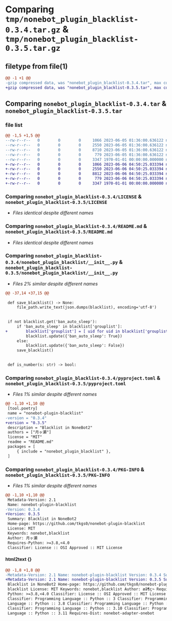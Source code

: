 # Comparing `tmp/nonebot_plugin_blacklist-0.3.4.tar.gz` & `tmp/nonebot_plugin_blacklist-0.3.5.tar.gz`

## filetype from file(1)

```diff
@@ -1 +1 @@
-gzip compressed data, was "nonebot_plugin_blacklist-0.3.4.tar", max compression
+gzip compressed data, was "nonebot_plugin_blacklist-0.3.5.tar", max compression
```

## Comparing `nonebot_plugin_blacklist-0.3.4.tar` & `nonebot_plugin_blacklist-0.3.5.tar`

### file list

```diff
@@ -1,5 +1,5 @@
--rw-r--r--   0        0        0     1066 2023-06-05 01:36:00.636122 nonebot_plugin_blacklist-0.3.4/LICENSE
--rw-r--r--   0        0        0     2550 2023-06-05 01:36:00.636122 nonebot_plugin_blacklist-0.3.4/README.md
--rw-r--r--   0        0        0     8710 2023-06-05 01:36:00.636122 nonebot_plugin_blacklist-0.3.4/nonebot_plugin_blacklist/__init__.py
--rw-r--r--   0        0        0      779 2023-06-05 01:36:00.636122 nonebot_plugin_blacklist-0.3.4/pyproject.toml
--rw-r--r--   0        0        0     3347 1970-01-01 00:00:00.000000 nonebot_plugin_blacklist-0.3.4/PKG-INFO
+-rw-r--r--   0        0        0     1066 2023-06-06 04:50:25.033394 nonebot_plugin_blacklist-0.3.5/LICENSE
+-rw-r--r--   0        0        0     2550 2023-06-06 04:50:25.033394 nonebot_plugin_blacklist-0.3.5/README.md
+-rw-r--r--   0        0        0     8812 2023-06-06 04:50:25.033394 nonebot_plugin_blacklist-0.3.5/nonebot_plugin_blacklist/__init__.py
+-rw-r--r--   0        0        0      779 2023-06-06 04:50:25.033394 nonebot_plugin_blacklist-0.3.5/pyproject.toml
+-rw-r--r--   0        0        0     3347 1970-01-01 00:00:00.000000 nonebot_plugin_blacklist-0.3.5/PKG-INFO
```

### Comparing `nonebot_plugin_blacklist-0.3.4/LICENSE` & `nonebot_plugin_blacklist-0.3.5/LICENSE`

 * *Files identical despite different names*

### Comparing `nonebot_plugin_blacklist-0.3.4/README.md` & `nonebot_plugin_blacklist-0.3.5/README.md`

 * *Files identical despite different names*

### Comparing `nonebot_plugin_blacklist-0.3.4/nonebot_plugin_blacklist/__init__.py` & `nonebot_plugin_blacklist-0.3.5/nonebot_plugin_blacklist/__init__.py`

 * *Files 2% similar despite different names*

```diff
@@ -37,14 +37,15 @@
 
 def save_blacklist() -> None:
     file_path.write_text(json.dumps(blacklist), encoding='utf-8')
 
 
 if not blacklist.get('ban_auto_sleep'):
     if 'ban_auto_sleep' in blacklist['grouplist']:
+        blacklist['grouplist'] = [ uid for uid in blacklist['grouplist'] if uid != 'ban_auto_sleep' ]
         blacklist.update({'ban_auto_sleep': True})
     else:
         blacklist.update({'ban_auto_sleep': False})
     save_blacklist()
 
 
 def is_number(s: str) -> bool:
```

### Comparing `nonebot_plugin_blacklist-0.3.4/pyproject.toml` & `nonebot_plugin_blacklist-0.3.5/pyproject.toml`

 * *Files 1% similar despite different names*

```diff
@@ -1,10 +1,10 @@
 [tool.poetry]
 name = "nonebot-plugin-blacklist"
-version = "0.3.4"
+version = "0.3.5"
 description = "Blacklist in NoneBot2"
 authors = ["月ヶ瀬"]
 license = "MIT"
 readme = "README.md"
 packages = [
     { include = "nonebot_plugin_blacklist" },
 ]
```

### Comparing `nonebot_plugin_blacklist-0.3.4/PKG-INFO` & `nonebot_plugin_blacklist-0.3.5/PKG-INFO`

 * *Files 1% similar despite different names*

```diff
@@ -1,10 +1,10 @@
 Metadata-Version: 2.1
 Name: nonebot-plugin-blacklist
-Version: 0.3.4
+Version: 0.3.5
 Summary: Blacklist in NoneBot2
 Home-page: https://github.com/tkgs0/nonebot-plugin-blacklist
 License: MIT
 Keywords: nonebot,blacklist
 Author: 月ヶ瀬
 Requires-Python: >=3.8,<4.0
 Classifier: License :: OSI Approved :: MIT License
```

#### html2text {}

```diff
@@ -1,8 +1,8 @@
-Metadata-Version: 2.1 Name: nonebot-plugin-blacklist Version: 0.3.4 Summary:
+Metadata-Version: 2.1 Name: nonebot-plugin-blacklist Version: 0.3.5 Summary:
 Blacklist in NoneBot2 Home-page: https://github.com/tkgs0/nonebot-plugin-
 blacklist License: MIT Keywords: nonebot,blacklist Author: æã¶ç¬ Requires-
 Python: >=3.8,<4.0 Classifier: License :: OSI Approved :: MIT License
 Classifier: Programming Language :: Python :: 3 Classifier: Programming
 Language :: Python :: 3.8 Classifier: Programming Language :: Python :: 3.9
 Classifier: Programming Language :: Python :: 3.10 Classifier: Programming
 Language :: Python :: 3.11 Requires-Dist: nonebot-adapter-onebot
```

